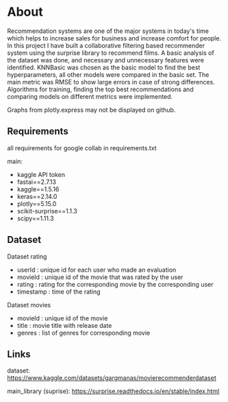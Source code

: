 # About
Recommendation systems are one of the major systems in today's time which helps to increase sales for business and increase comfort for people. In this project I have built a collaborative filtering based recommender system using the surprise library to recommend films. A basic analysis of the dataset was done, and necessary and unnecessary features were identified. KNNBasic was chosen as the basic model to find the best hyperparameters, all other models were compared in the basic set. The main metric was RMSE to show large errors in case of strong differences. Algorithms for training, finding the top best recommendations and comparing models on different metrics were implemented.

Graphs from plotly.express may not be displayed on github.

## Requirements
all requirements for google collab in requirements.txt 

main:
- kaggle API token
- fastai==2.7.13
- kaggle==1.5.16
- keras==2.14.0
- plotly==5.15.0
- scikit-surprise==1.1.3
- scipy==1.11.3

## Dataset
Dataset rating
- userId : unique id for each user who made an evaluation
- movieId : unique id of the movie that was rated by the user
- rating : rating for the corresponding movie by the corresponding user
- timestamp : time of the rating

Dataset movies
- movieId :  unique id of the movie
- title : movie title with release date
- genres : list of genres for corresponding movie

## Links
dataset: https://www.kaggle.com/datasets/gargmanas/movierecommenderdataset

main_library (suprise): https://surprise.readthedocs.io/en/stable/index.html
